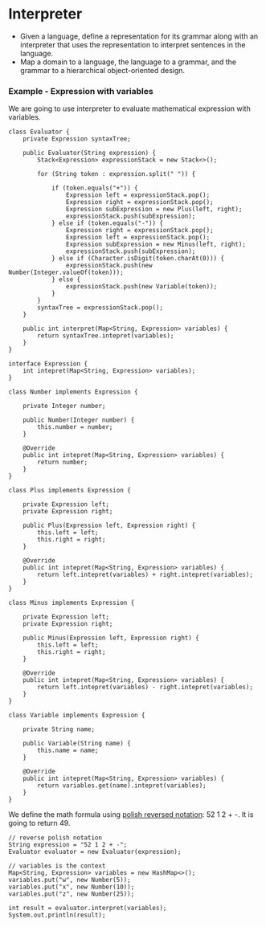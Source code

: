 # Interpreter

* Given a language, define a representation for its grammar along with an interpreter that uses the representation to interpret sentences in the language.
* Map a domain to a language, the language to a grammar, and the grammar to a hierarchical object-oriented design.

### Example - Expression with variables

We are going to use interpreter to evaluate mathematical expression with variables.

```
class Evaluator {
    private Expression syntaxTree;

    public Evaluator(String expression) {
        Stack<Expression> expressionStack = new Stack<>();

        for (String token : expression.split(" ")) {

            if (token.equals("+")) {
                Expression left = expressionStack.pop();
                Expression right = expressionStack.pop();
                Expression subExpression = new Plus(left, right);
                expressionStack.push(subExpression);
            } else if (token.equals("-")) {
                Expression right = expressionStack.pop();
                Expression left = expressionStack.pop();
                Expression subExpression = new Minus(left, right);
                expressionStack.push(subExpression);
            } else if (Character.isDigit(token.charAt(0))) {
                expressionStack.push(new Number(Integer.valueOf(token)));
            } else {
                expressionStack.push(new Variable(token));
            }
        }
        syntaxTree = expressionStack.pop();
    }

    public int interpret(Map<String, Expression> variables) {
        return syntaxTree.intepret(variables);
    }
}

interface Expression {
    int intepret(Map<String, Expression> variables);
}

class Number implements Expression {

    private Integer number;

    public Number(Integer number) {
        this.number = number;
    }

    @Override
    public int intepret(Map<String, Expression> variables) {
        return number;
    }
}

class Plus implements Expression {

    private Expression left;
    private Expression right;

    public Plus(Expression left, Expression right) {
        this.left = left;
        this.right = right;
    }

    @Override
    public int intepret(Map<String, Expression> variables) {
        return left.intepret(variables) + right.intepret(variables);
    }
}

class Minus implements Expression {

    private Expression left;
    private Expression right;

    public Minus(Expression left, Expression right) {
        this.left = left;
        this.right = right;
    }

    @Override
    public int intepret(Map<String, Expression> variables) {
        return left.intepret(variables) - right.intepret(variables);
    }
}

class Variable implements Expression {

    private String name;

    public Variable(String name) {
        this.name = name;
    }

    @Override
    public int intepret(Map<String, Expression> variables) {
        return variables.get(name).intepret(variables);
    }
}
```

We define the math formula using [polish reversed notation](https://en.wikipedia.org/wiki/Reverse_Polish_notation): 52 1 2 + -.  It is going to return 49.

```
// reverse polish notation
String expression = "52 1 2 + -";
Evaluator evaluator = new Evaluator(expression);

// variables is the context
Map<String, Expression> variables = new HashMap<>();
variables.put("w", new Number(5));
variables.put("x", new Number(10));
variables.put("z", new Number(25));

int result = evaluator.interpret(variables);
System.out.println(result);
```



